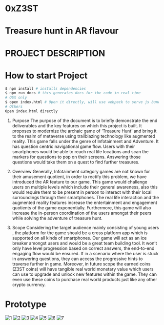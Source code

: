 # 0xZ3ST

<h1>Treasure hunt in AR flavour</h1>
<h1 >PROJECT DESCRIPTION</h1>

# How to start Project

```sh
$ npm install # installs dependencies
$ npm run docs # this generates docs for the code in real time
# OSX only
$ open index.html # Open it directly, will use webpack to serve js bundle in future
# Others
Open index.html directly
```

1. Purpose
   The purpose of the document is to briefly demonstrate the end deliverables and the key features on which this project is built. It proposes to modernize the archaic game of ‘Treasure Hunt’ and bring it to the realm of metaverse using trailblazing technology like augmented reality. This game falls under the genre of Infotainment and Adventure. It has question centric navigational game flow. Users with their smartphones would be able to reach real life locations and scan the markers for questions to pop on their screens. Answering those questions would take them on a quest to find further treasures.

2. Overview
   Generally, Infotainment category games are not known for their amusement quotient, in order to rectify this problem, we have introduced the AR feature to our game. This game would challenge users on multiple levels which include their general awareness, also this would require them to be present in person to interact with their local surroundings through their smartphones. The real life interaction and the augmented reality features increase the entertainment and engagement quotients of the game exponentially. Furthermore, this game will also increase the in-person coordination of the users amongst their peers while solving the adventure of treasure hunt.

3. Scope
Considering the target audience mainly consisting of young users , the platform for the game should be a cross platform app which is supported on all kinds of smartphones. Our game will act as an ice breaker amongst users and would be a great team building tool. It won’t only have level progression based on correct answers, the end-to-end engaging flow would be ensured. If in a scenario where the user is stuck in answering questions, they can access the progressive hints to traverse further in game. Moreover, in future scope the earned coins (Z3ST coins) will have tangible real world monetary value which users can use to upgrade and unlock new features within the game. They can even use these coins to purchase real world products just like any other crypto currency.
<h1> Prototype </h1>
<img src="https://i.ibb.co/F5g5j8P/1.png" alt="1" border="0">
<img src="https://i.ibb.co/KjW31kY/2.png" alt="2" border="0">
<img src="https://i.ibb.co/3yPsVPm/3.png" alt="3" border="0">
<img src="https://i.ibb.co/4R1bTWz/4.png" alt="4" border="0">
<img src="https://i.ibb.co/VCyK2mR/5.png" alt="5" border="0">
<img src="https://i.ibb.co/qJPkCX4/6.png" alt="6" border="0">
<img src="https://i.ibb.co/HhsS7zS/7.png" alt="7" border="0">
